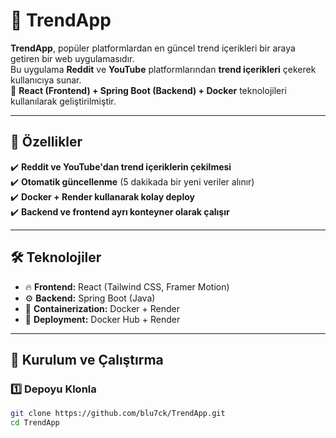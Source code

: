 # 📰 TrendApp

**TrendApp**, popüler platformlardan en güncel trend içerikleri bir araya getiren bir web uygulamasıdır.  
Bu uygulama **Reddit** ve **YouTube** platformlarından **trend içerikleri** çekerek kullanıcıya sunar.  
🚀 **React (Frontend) + Spring Boot (Backend) + Docker** teknolojileri kullanılarak geliştirilmiştir.

---

## 📌 **Özellikler**
✔️ **Reddit ve YouTube'dan trend içeriklerin çekilmesi**  
✔️ **Otomatik güncellenme** (5 dakikada bir yeni veriler alınır)  
✔️ **Docker + Render kullanarak kolay deploy**  
✔️ **Backend ve frontend ayrı konteyner olarak çalışır**  

---

## 🛠 **Teknolojiler**
- 🔥 **Frontend:** React (Tailwind CSS, Framer Motion)
- ⚙️ **Backend:** Spring Boot (Java)
- 🐳 **Containerization:** Docker + Render
- 🚀 **Deployment:** Docker Hub + Render

---

## 🚀 **Kurulum ve Çalıştırma**

### 1️⃣ **Depoyu Klonla**
```bash
git clone https://github.com/blu7ck/TrendApp.git
cd TrendApp
